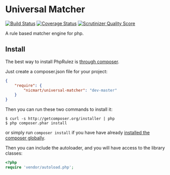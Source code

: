 # Universal Matcher
[![Build Status](https://travis-ci.org/nicmart/PhpRulez.png?branch=master)](https://travis-ci.org/nicmart/UniversalMatcher)
[![Coverage Status](https://coveralls.io/repos/nicmart/PhpRulez/badge.png?branch=master)](https://coveralls.io/r/nicmart/UniversalMatcher?branch=master)
[![Scrutinizer Quality Score](https://scrutinizer-ci.com/g/nicmart/UniversalMatcher/badges/quality-score.png?s=f6fa0286db5688f117537a53e1ac777565425197)](https://scrutinizer-ci.com/g/nicmart/UniversalMatcher/)

A rule based matcher engine for php.

## Install

The best way to install PhpRulez is [through composer](http://getcomposer.org).

Just create a composer.json file for your project:

```JSON
{
    "require": {
        "nicmart/universal-matcher": "dev-master"
    }
}
```

Then you can run these two commands to install it:

    $ curl -s http://getcomposer.org/installer | php
    $ php composer.phar install

or simply run `composer install` if you have have already [installed the composer globally](http://getcomposer.org/doc/00-intro.md#globally).

Then you can include the autoloader, and you will have access to the library classes:

```php
<?php
require 'vendor/autoload.php';
```